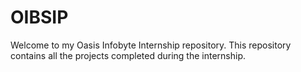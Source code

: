 # OIBSIP

Welcome to my Oasis Infobyte Internship repository. This repository contains all the projects completed during the internship.

